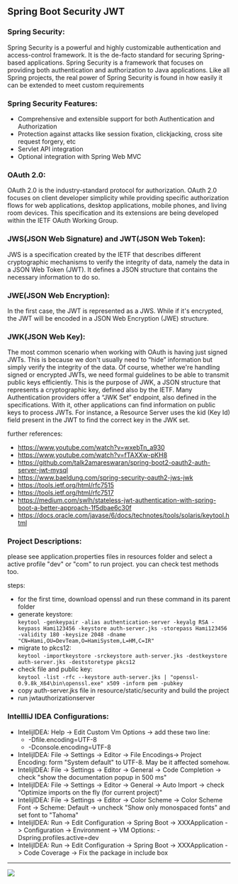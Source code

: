 ## Spring Boot Security JWT

### Spring Security:
Spring Security is a powerful and highly customizable authentication and access-control framework. It is the de-facto standard for securing Spring-based applications.
Spring Security is a framework that focuses on providing both authentication and authorization to Java applications. Like all Spring projects, the real power of Spring Security is found in how easily it can be extended to meet custom requirements

### Spring Security Features:
- Comprehensive and extensible support for both Authentication and Authorization
- Protection against attacks like session fixation, clickjacking, cross site request forgery, etc
- Servlet API integration
- Optional integration with Spring Web MVC

### OAuth 2.0:
OAuth 2.0 is the industry-standard protocol for authorization. OAuth 2.0 focuses on client developer simplicity while providing specific authorization flows for web applications, desktop applications, mobile phones, and living room devices. This specification and its extensions are being developed within the IETF OAuth Working Group.

### JWS(JSON Web Signature) and JWT(JSON Web Token):
JWS is a specification created by the IETF that describes different cryptographic mechanisms to verify the integrity of data, namely the data in a JSON Web Token (JWT). It defines a JSON structure that contains the necessary information to do so.

### JWE(JSON Web Encryption):
In the first case, the JWT is represented as a JWS. While if it's encrypted, the JWT will be encoded in a JSON Web Encryption (JWE) structure.

### JWK(JSON Web Key):
The most common scenario when working with OAuth is having just signed JWTs. This is because we don't usually need to “hide” information but simply verify the integrity of the data.
Of course, whether we're handling signed or encrypted JWTs, we need formal guidelines to be able to transmit public keys efficiently.
This is the purpose of JWK, a JSON structure that represents a cryptographic key, defined also by the IETF.
Many Authentication providers offer a “JWK Set” endpoint, also defined in the specifications. With it, other applications can find information on public keys to process JWTs.
For instance, a Resource Server uses the kid (Key Id) field present in the JWT to find the correct key in the JWK set.

further references:
- https://www.youtube.com/watch?v=wxebTn_a930
- https://www.youtube.com/watch?v=fTAXXw-pKH8
- https://github.com/talk2amareswaran/spring-boot2-oauth2-auth-server-jwt-mysql
- https://www.baeldung.com/spring-security-oauth2-jws-jwk
- https://tools.ietf.org/html/rfc7515
- https://tools.ietf.org/html/rfc7517
- https://medium.com/swlh/stateless-jwt-authentication-with-spring-boot-a-better-approach-1f5dbae6c30f
- https://docs.oracle.com/javase/6/docs/technotes/tools/solaris/keytool.html

### Project Descriptions:
please see application.properties files in resources folder and select a active profile "dev" or "com" to run project. you can check test methods too.

steps:
- for the first time, download openssl and run these command in its parent folder
- generate keystore:  
```keytool -genkeypair -alias authentication-server -keyalg RSA -keypass Hami123456 -keystore auth-server.jks -storepass Hami123456 -validity 180 -keysize 2048 -dname "CN=Hami,OU=DevTeam,O=HamiSystem,L=HM,C=IR"```
- migrate to pkcs12:  
  ```keytool -importkeystore -srckeystore auth-server.jks -destkeystore auth-server.jks -deststoretype pkcs12```
- check file and public key:  
  ```keytool -list -rfc --keystore auth-server.jks | "openssl-0.9.8k_X64\bin\openssl.exe" x509 -inform pem -pubkey```
- copy auth-server.jks file in resource/static/security and build the project
- run jwtauthorizationserver

### IntellliJ IDEA Configurations:
- IntelijIDEA: Help -> Edit Custom Vm Options -> add these two line:
    - -Dfile.encoding=UTF-8
    - -Dconsole.encoding=UTF-8
- IntelijIDEA: File -> Settings -> Editor -> File Encodings-> Project Encoding: form "System default" to UTF-8. May be it affected somehow.
- IntelijIDEA: File -> Settings -> Editor -> General -> Code Completion -> check "show the documentation popup in 500 ms"
- IntelijIDEA: File -> Settings -> Editor -> General -> Auto Import -> check "Optimize imports on the fly (for current project)"
- IntelijIDEA: File -> Settings -> Editor -> Color Scheme -> Color Scheme Font -> Scheme: Default -> uncheck "Show only monospaced fonts" and set font to "Tahoma"
- IntelijIDEA: Run -> Edit Configuration -> Spring Boot -> XXXApplication -> Configuration -> Environment -> VM Options: -Dspring.profiles.active=dev
- IntelijIDEA: Run -> Edit Configuration -> Spring Boot -> XXXApplication -> Code Coverage -> Fix the package in include box

<hr/>
<a href="mailto:eng.motahari@gmail.com?"><img src="https://img.shields.io/badge/gmail-%23DD0031.svg?&style=for-the-badge&logo=gmail&logoColor=white"/></a>

